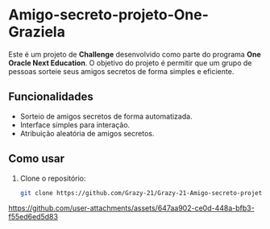 # Amigo-secreto-projeto-One-Graziela

Este é um projeto de **Challenge** desenvolvido como parte do programa  **One Oracle Next Education**. O objetivo do projeto é permitir que um grupo de pessoas sorteie seus amigos secretos de forma simples e eficiente.

## Funcionalidades

- Sorteio de amigos secretos de forma automatizada.
- Interface simples para interação.
- Atribuição aleatória de amigos secretos.

## Como usar

1. Clone o repositório:
   ```bash
   git clone https://github.com/Grazy-21/Grazy-21-Amigo-secreto-projeto-One-Graziela.git


https://github.com/user-attachments/assets/647aa902-ce0d-448a-bfb3-f55ed6ed5d83



